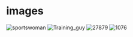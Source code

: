 # images

![sportswoman](https://github.com/Asimi1234/images/assets/138695508/45c34e39-db94-488f-818b-d512bf6a1099)
![Training_guy](https://github.com/Asimi1234/images/assets/138695508/48299085-e000-4adc-84ff-79d4a76e2693)
![27879](https://github.com/Asimi1234/images/assets/138695508/5b881947-172f-46b7-a0cb-34bf481bd5ab)
![1076](https://github.com/Asimi1234/images/assets/138695508/8b900fae-ec36-4f79-be2d-da4d8906ea43)

